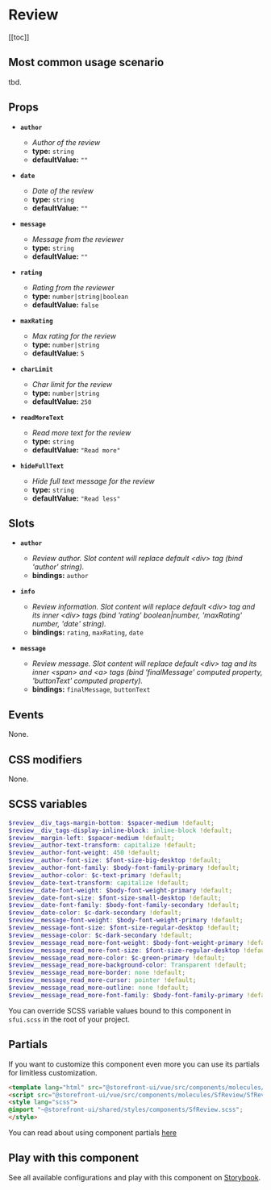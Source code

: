 # Review

<!-- No Component description -->


[[toc]]


## Most common usage scenario

tbd.


## Props

- **`author`**
  - _Author of the review_
  - **type:** `string`
  - **defaultValue:** `""`

- **`date`**
  - _Date of the review_
  - **type:** `string`
  - **defaultValue:** `""`

- **`message`**
  - _Message from the reviewer_
  - **type:** `string`
  - **defaultValue:** `""`

- **`rating`**
  - _Rating from the reviewer_
  - **type:** `number|string|boolean`
  - **defaultValue:** `false`

- **`maxRating`**
  - _Max rating for the review_
  - **type:** `number|string`
  - **defaultValue:** `5`

- **`charLimit`**
  - _Char limit for the review_
  - **type:** `number|string`
  - **defaultValue:** `250`

- **`readMoreText`**
  - _Read more text for the review_
  - **type:** `string`
  - **defaultValue:** `"Read more"`

- **`hideFullText`**
  - _Hide full text message for the review_
  - **type:** `string`
  - **defaultValue:** `"Read less"`


## Slots

- **`author`**
  - _Review author. Slot content will replace default &lt;div&gt; tag (bind 'author' string)._
  - **bindings:** `author`

- **`info`**
  - _Review information. Slot content will replace default &lt;div&gt; tag and its inner &lt;div&gt; tags (bind 'rating' boolean|number, 'maxRating' number, 'date' string)._
  - **bindings:** `rating`, `maxRating`, `date`

- **`message`**
  - _Review message. Slot content will replace default &lt;div&gt; tag and its inner &lt;span&gt; and &lt;a&gt; tags (bind 'finalMessage' computed property, 'buttonText' computed property)._
  - **bindings:** `finalMessage`, `buttonText`


## Events

None.


## CSS modifiers

None.


## SCSS variables

```scss
$review__div_tags-margin-bottom: $spacer-medium !default;
$review__div_tags-display-inline-block: inline-block !default;
$review__margin-left: $spacer-medium !default;
$review__author-text-transform: capitalize !default;
$review__author-font-weight: 450 !default;
$review__author-font-size: $font-size-big-desktop !default;
$review__author-font-family: $body-font-family-primary !default;
$review__author-color: $c-text-primary !default;
$review__date-text-transform: capitalize !default;
$review__date-font-weight: $body-font-weight-primary !default;
$review__date-font-size: $font-size-small-desktop !default;
$review__date-font-family: $body-font-family-secondary !default;
$review__date-color: $c-dark-secondary !default;
$review__message-font-weight: $body-font-weight-primary !default;
$review__message-font-size: $font-size-regular-desktop !default;
$review__message-color: $c-dark-secondary !default;
$review__message_read_more-font-weight: $body-font-weight-primary !default;
$review__message_read_more-font-size: $font-size-regular-desktop !default;
$review__message_read_more-color: $c-green-primary !default;
$review__message_read_more-background-color: Transparent !default;
$review__message_read_more-border: none !default;
$review__message_read_more-cursor: pointer !default;
$review__message_read_more-outline: none !default;
$review__message_read_more-font-family: $body-font-family-primary !default;
```

You can override SCSS variable values bound to this component in `sfui.scss` in the root of your project.


## Partials

If you want to customize this component even more you can use its partials for limitless customization.

```html
<template lang="html" src="@storefront-ui/vue/src/components/molecules/SfReview/SfReview.html"></template>
<script src="@storefront-ui/vue/src/components/molecules/SfReview/SfReview.js"></script>
<style lang="scss">
@import "~@storefront-ui/shared/styles/components/SfReview.scss";
</style>
```

You can read about using component partials [here](docs.storefrontui.io/customization)


## Play with this component

See all available configurations and play with this component on <a href="https://storybook.storefrontui.io/?path=/story/">Storybook</a>.
